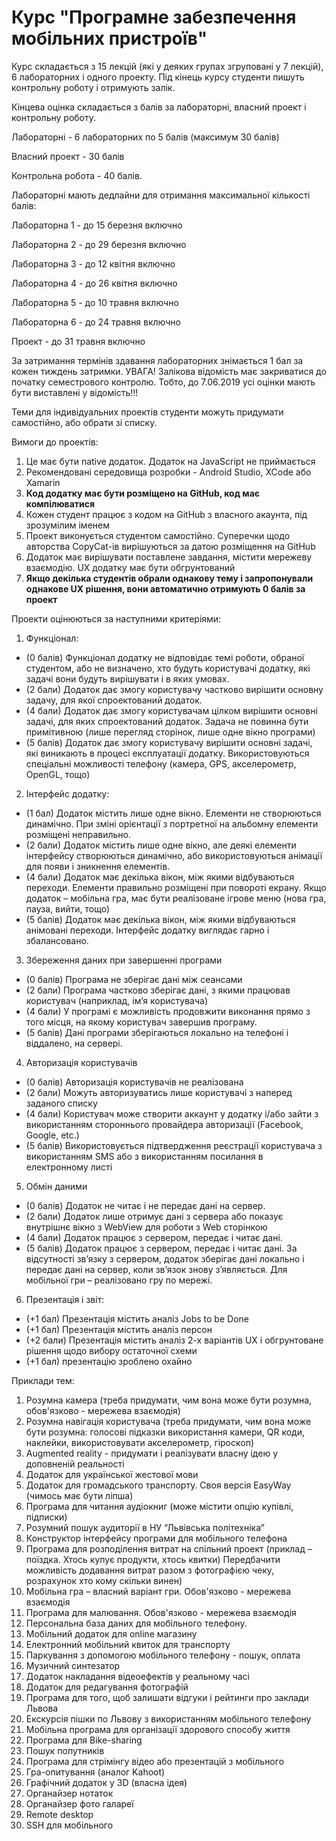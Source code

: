 # Курс "Програмне забезпечення мобільних пристроїв"

Курс складається з 15 лекцій (які у деяких групах згруповані у 7 лекцій), 6 лабораторних і одного проекту.
Під кінець курсу студенти пишуть контрольну роботу і отримують залік.

Кінцева оцінка складається з балів за лабораторні, власний проект і контрольну роботу.

Лабораторні - 6 лабораторних по 5 балів (максимум 30 балів)

Власний проект - 30 балів

Контрольна робота - 40 балів.

Лабораторні мають дедлайни для отримання максимальної кількості балів:

Лабораторна 1 - до 15 березня включно

Лабораторна 2 - до 29 березня включно

Лабораторна 3 - до 12 квітня включно

Лабораторна 4 - до 26 квітня включно

Лабораторна 5 - до 10 травня включно

Лабораторна 6 - до 24 травня включно

Проект - до 31 травня включно

За затримання термінів здавання лабораторних знімається 1 бал за кожен тиждень затримки.
УВАГА! Залікова відомість має закриватися до початку семестрового контролю.
Тобто, до 7.06.2019 усі оцінки мають бути виставлені у відомість!!!

Теми для індивідуальних проектів студенти можуть придумати самостійно, або обрати зі списку.

Вимоги до проектів:
1. Це має бути native додаток. Додаток на JavaScript не приймається
1. Рекомендовані середовища розробки - Android Studio, XCode або Xamarin
1. **Код додатку має бути розміщено на GitHub, код має компілюватися**
1. Кожен студент працює з кодом на GitHub з власного акаунта, під зрозумілим іменем
1. Проект виконується студентом самостійно. Суперечки щодо авторства CopyCat-ів вирішуються за датою розміщення на GitHub
1. Додаток має вирішувати поставлене завдання, містити мережеву взаємодію. UX додатку має бути обгрунтований
1. **Якщо декілька студентів обрали однакову тему і запропонували однакове UX рішення, вони автоматично отримують 0 балів за проект**

Проекти оцінюються за наступними критеріями:
1. Функціонал:
- (0 балів) Функціонал додатку не відповідає темі роботи, обраної студентом, або не визначено, хто будуть користувачі додатку, які задачі вони будуть вирішувати і в яких умовах.
- (2 бали) Додаток дає змогу користувачу частково вирішити основну задачу, для якої спроектований додаток.
- (4 бали) Додаток  дає змогу користувачам цілком вирішити  основні задачі, для яких спроектований додаток. Задача не повинна бути примітивною (лише перегляд сторінок, лише одне вікно програми)
- (5 балів) Додаток дає змогу користувачу вирішити основні задачі, які виникають в процесі експлуатації додатку. Використовуються спеціальні можливості телефону (камера, GPS, акселерометр, OpenGL, тощо)
2. Інтерфейс додатку:
- (1 бал) Додаток містить лише одне вікно. Елементи не створюються динамічно. При зміні орієнтації з портретної на альбомну елементи розміщені неправильно.
- (2 бали) Додаток містить лише одне вікно, але деякі елементи інтерфейсу створюються динамічно, або використовуються анімації для появи і зникнення елементів.
- (4 бали) Додаток має декілька вікон, між якими відбуваються переходи. Елементи правильно розміщені при повороті екрану. Якщо додаток – мобільна гра, має бути реалізоване  ігрове меню (нова гра, пауза, вийти, тощо)
- (5 балів) Додаток має декілька вікон, між якими відбуваються анімовані переходи. Інтерфейс додатку виглядає гарно і збалансовано.
3. Збереження даних при завершенні програми
- (0 балів) Програма не зберігає дані між сеансами
- (2 бали) Програма частково зберігає дані, з якими працював користувач (наприклад, ім’я користувача)
- (4 бали) У програмі є можливість продовжити виконання прямо з того місця, на якому  користувач завершив програму.
- (5 балів) Дані програми зберігаються локально на телефоні і віддалено, на сервері.
4. Авторизація користувачів
- (0 балів) Авторизація користувачів не реалізована
- (2 бали) Можуть авторизуватись лише користувачі з наперед заданого списку
- (4 бали) Користувач може створити аккаунт у додатку і/або зайти з використанням стороннього провайдера авторизації (Facebook, Google, etc.)
- (5 балів) Використовується підтвердження реєстрації користувача з використанням SMS або з використанням посилання в електронному листі
5. Обмін даними
- (0 балів) Додаток не читає і не передає дані на сервер.
- (2 бали) Додаток лише отримує дані з сервера або показує внутрішнє вікно з WebView для роботи з Web сторінкою
- (4 бали) Додаток працює з сервером, передає і читає дані.
- (5 балів) Додаток працює з сервером, передає і читає дані. За відсутності зв’язку з сервером, додаток зберігає дані локально і передає дані на сервер, коли зв’язок знову з’являється. Для мобільної гри – реалізовано гру по мережі.
6. Презентація і звіт:
- (+1 бал) Презентація містить аналіз Jobs to be Done
- (+1 бал) Презентація містить аналіз персон
- (+2 бали) Презентація містить аналіз 2-х варіантів UX і обгрунтоване рішення щодо вибору остаточної схеми
- (+1 бал) презентацію зроблено охайно


Приклади тем:
1. Розумна камера (треба придумати, чим вона може бути розумна, обов'язково - мережева взаємодія)
1. Розумна навігація користувача (треба придумати, чим вона може бути розумна: голосові підказки використання камери, QR коди, наклейки, використовувати акселерометр, гіроскоп)
1. Augmented reality - придумати і реалізувати власну ідею у доповненій реальності
1. Додаток для української жестової мови
1. Додаток для громадського транспорту. Своя версія EasyWay (чимось має бути ліпша)
1. Програма для читання аудіокниг (може містити опцію купівлі, підписки)
1. Розумний пошук аудиторії в НУ “Львівська політехніка”
1. Конструктор інтерфейсу програми для мобільного телефона
1. Програма для розподілення витрат на спільний проект (приклад – поїздка. Хтось купує продукти, хтось квитки) Передбачити можливість додавання витрат разом з фотографією чеку, розрахунок хто кому скільки винен)
1. Мобільна гра – власний варіант гри. Обов'язково - мережева взаємодія
1. Програма для малювання. Обов'язково - мережева взаємодія
1. Персональна база даних для мобільного телефону.
1. Мобільний додаток для online магазину
1. Електронний мобільний квиток для транспорту
1. Паркування з допомогою мобільного телефону - пошук, оплата
1. Музичний синтезатор
1. Додаток накладання відеоефектів у реальному часі
1. Додаток для редагування фотографій
1. Програма для того, щоб залишати відгуки і рейтинги про заклади Львова
1. Екскурсія пішки по Львову з використанням мобільного телефону
1. Мобільна програма для організації здорового способу життя
1. Програма для Bike-sharing
1. Пошук попутників
1. Програма для стрімінгу відео або презентацій з мобільного
1. Гра-опитування (аналог Kahoot)
1. Графічний додаток у 3D (власна ідея)
1. Органайзер нотаток
1. Органайзер фото галареї
1. Remote desktop
1. SSH для мобільного
